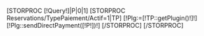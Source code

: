 [STORPROC [!Query!]|P|0|1]
    [STORPROC Reservations/TypePaiement/Actif=1|TP]
        [!Plg:=[!TP::getPlugin()!]!]
        [!Plg::sendDirectPayment([!P!])!]
    [/STORPROC]
[/STORPROC]